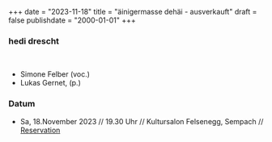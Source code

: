 ﻿+++
date = "2023-11-18"
title = "äinigermasse dehäi - ausverkauft"
draft = false
publishdate = "2000-01-01"
+++

### hedi drescht

<br>

* Simone Felber (voc.)
* Lukas Gernet, (p.)

### Datum

* Sa, 18.November 2023 // 19.30 Uhr // Kultursalon Felsenegg, Sempach // [Reservation](https://kultursalon-felsenegg.ch/)
